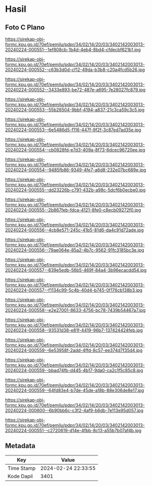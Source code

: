 # Hasil

## Foto C Plano

https://sirekap-obj-formc.kpu.go.id/70ef/pemilu/pdpr/34/02/14/20/03/3402142003013-20240224-000551--1ef808cb-1b4d-4eb4-8bd4-cfdecbf621b1.jpg

https://sirekap-obj-formc.kpu.go.id/70ef/pemilu/pdpr/34/02/14/20/03/3402142003013-20240224-000552--c63b3d0d-cf12-49da-b3b8-c20a4fcd5b26.jpg

https://sirekap-obj-formc.kpu.go.id/70ef/pemilu/pdpr/34/02/14/20/03/3402142003013-20240224-000552--3433e893-be72-487e-a695-7e28027fc879.jpg

https://sirekap-obj-formc.kpu.go.id/70ef/pemilu/pdpr/34/02/14/20/03/3402142003013-20240224-000553--55b26504-9bbf-4194-a837-21c3ca59c3c5.jpg

https://sirekap-obj-formc.kpu.go.id/70ef/pemilu/pdpr/34/02/14/20/03/3402142003013-20240224-000553--6e5486d5-f116-447f-9f2f-3c87ed7ad35e.jpg

https://sirekap-obj-formc.kpu.go.id/70ef/pemilu/pdpr/34/02/14/20/03/3402142003013-20240224-000554--cb0828fd-e7d3-409a-8f73-6dcec96720ee.jpg

https://sirekap-obj-formc.kpu.go.id/70ef/pemilu/pdpr/34/02/14/20/03/3402142003013-20240224-000554--9485fb86-9349-4fe7-a6d8-232e07bc689e.jpg

https://sirekap-obj-formc.kpu.go.id/70ef/pemilu/pdpr/34/02/14/20/03/3402142003013-20240224-000555--dd23226b-c791-432b-a98c-5dcf6b0ecbe0.jpg

https://sirekap-obj-formc.kpu.go.id/70ef/pemilu/pdpr/34/02/14/20/03/3402142003013-20240224-000555--2b867feb-fdca-4121-8fe0-c8ecb09272f0.jpg

https://sirekap-obj-formc.kpu.go.id/70ef/pemilu/pdpr/34/02/14/20/03/3402142003013-20240224-000556--4cb8e571-245c-41b5-81d6-da4c91d72ade.jpg

https://sirekap-obj-formc.kpu.go.id/70ef/pemilu/pdpr/34/02/14/20/03/3402142003013-20240224-000556--79ae064e-85a2-4b7c-9562-91fc3185bc3e.jpg

https://sirekap-obj-formc.kpu.go.id/70ef/pemilu/pdpr/34/02/14/20/03/3402142003013-20240224-000557--839e5edb-56b5-469f-84a4-3b96ecacdd54.jpg

https://sirekap-obj-formc.kpu.go.id/70ef/pemilu/pdpr/34/02/14/20/03/3402142003013-20240224-000557--f1134c99-5c4b-40d4-b745-0f176cb138b3.jpg

https://sirekap-obj-formc.kpu.go.id/70ef/pemilu/pdpr/34/02/14/20/03/3402142003013-20240224-000558--e2e27001-8633-4756-bc78-7439b54467a7.jpg

https://sirekap-obj-formc.kpu.go.id/70ef/pemilu/pdpr/34/02/14/20/03/3402142003013-20240224-000558--93531d38-e81f-4419-96b7-137424424feb.jpg

https://sirekap-obj-formc.kpu.go.id/70ef/pemilu/pdpr/34/02/14/20/03/3402142003013-20240224-000559--6e53958f-2add-4ffd-8c57-ee374d7f35d4.jpg

https://sirekap-obj-formc.kpu.go.id/70ef/pemilu/pdpr/34/02/14/20/03/3402142003013-20240224-000559--bbad74fb-d445-4b17-9da0-ca2c1f5c85c8.jpg

https://sirekap-obj-formc.kpu.go.id/70ef/pemilu/pdpr/34/02/14/20/03/3402142003013-20240224-000559--64fd83e4-b7de-45de-a18b-88e306de8e17.jpg

https://sirekap-obj-formc.kpu.go.id/70ef/pemilu/pdpr/34/02/14/20/03/3402142003013-20240224-000600--6b90bb6c-c3f2-4af9-b6db-7e113e95d057.jpg

https://sirekap-obj-formc.kpu.go.id/70ef/pemilu/pdpr/34/02/14/20/03/3402142003013-20240224-000551--c2720619-d14e-4fbb-8c13-a55b7b07af4b.jpg


## Metadata

| Key        | Value               |
| ---------- | ------------------- |
| Time Stamp | 2024-02-24 22:33:55 |
| Kode Dapil | 3401                |



